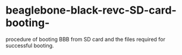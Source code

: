 # beaglebone-black-revc-SD-card-booting-
procedure of booting BBB from SD card and the files required for successful booting.

